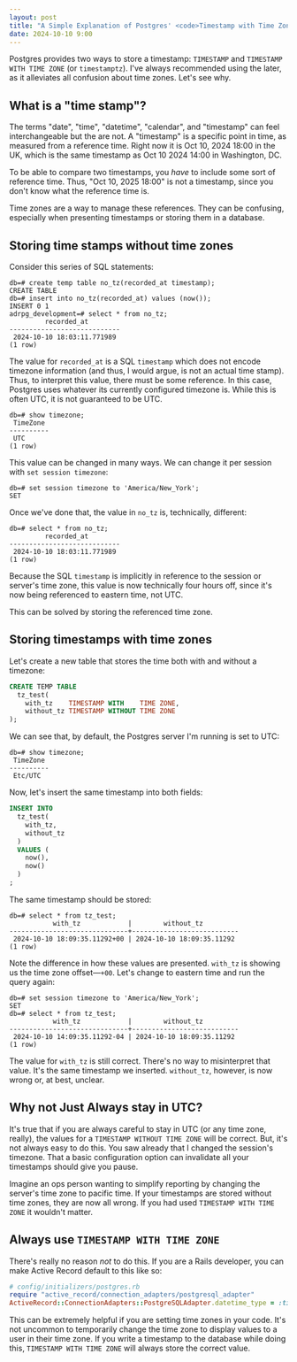 ```yaml
---
layout: post
title: "A Simple Explanation of Postgres' <code>Timestamp with Time Zone</code>"
date: 2024-10-10 9:00
---
```


Postgres provides two ways to store a timestamp: `TIMESTAMP` and `TIMESTAMP WITH TIME ZONE` (or `timestamptz`).
I've always recommended using the later, as it alleviates all confusion about time zones. Let's see why.

<!-- more -->

## What is a "time stamp"?

The terms "date", "time", "datetime", "calendar", and "timestamp" can feel interchangeable but the are not.  A "timestamp" is a specific point in time, as measured from a reference time.  Right now it is Oct 10, 2024 18:00 in the UK, which is the same timestamp as Oct 10 2024 14:00 in Washington, DC.

To be able to compare two timestamps, you *have* to include some sort of reference time.  Thus, "Oct 10, 2025
18:00" is not a timestamp, since you don't know what the reference time is.

Time zones are a way to manage these references. They can be confusing, especially when presenting timestamps or
storing them in a database.

## Storing time stamps without time zones

Consider this series of SQL statements:

```
db=# create temp table no_tz(recorded_at timestamp);
CREATE TABLE
db=# insert into no_tz(recorded_at) values (now());
INSERT 0 1
adrpg_development=# select * from no_tz;
         recorded_at          
----------------------------
 2024-10-10 18:03:11.771989
(1 row)
```

The value for `recorded_at` is a SQL `timestamp` which does not encode timezone information (and thus, I would argue, is not an actual time stamp).  Thus, to interpret this value, there must be some reference.  In this case, Postgres uses whatever its currently configured timezone is.  While this is often UTC, it is not guaranteed to be UTC.

```
db=# show timezone;
 TimeZone 
----------
 UTC
(1 row)
```

This value can be changed in many ways.  We can change it per session with `set session timezone`:

```
db=# set session timezone to 'America/New_York';
SET
```

Once we've done that, the value in `no_tz` is, technically, different:

```
db=# select * from no_tz;
         recorded_at          
----------------------------
 2024-10-10 18:03:11.771989
(1 row)
```

Because the SQL `timestamp` is implicitly in reference to the session or server's time zone, this value is now
technically four hours off, since it's now being referenced to eastern time, not UTC.

This can be solved by storing the referenced time zone.

## Storing timestamps with time zones

Let's create a new table that stores the time both with and without a timezone:

```sql
CREATE TEMP TABLE
  tz_test(
    with_tz    TIMESTAMP WITH    TIME ZONE,
    without_tz TIMESTAMP WITHOUT TIME ZONE
);
```

We can see that, by default, the Postgres server I'm running is set to UTC:

```
db=# show timezone;
 TimeZone 
----------
 Etc/UTC
```

Now, let's insert the same timestamp into both fields:

```sql
INSERT INTO
  tz_test(
    with_tz,
    without_tz
  )
  VALUES (
    now(),
    now()
  )
;
```

The same timestamp should be stored:

```
db=# select * from tz_test;
           with_tz            |        without_tz         
------------------------------+---------------------------
 2024-10-10 18:09:35.11292+00 | 2024-10-10 18:09:35.11292
(1 row)

```

Note the difference in how these values are presented.  `with_tz` is showing us the time zone offset—`+00`.  Let's change to eastern time and run the query again:

```
db=# set session timezone to 'America/New_York';
SET
db=# select * from tz_test;
           with_tz            |        without_tz         
------------------------------+---------------------------
 2024-10-10 14:09:35.11292-04 | 2024-10-10 18:09:35.11292
(1 row)
```

The value for `with_tz` is still correct. There's no way to misinterpret that value.  It's the same timestamp we
inserted.  `without_tz`, however, is now wrong or, at best, unclear.

## Why not Just Always stay in UTC?

It's true that if you are always careful to stay in UTC (or any time zone, really), the values for a `TIMESTAMP
WITHOUT TIME ZONE` will be correct.  But, it's not always easy to do this.  You saw already that I changed the
session's timezone.  That a basic configuration option can invalidate all your timestamps should give you pause.

Imagine an ops person wanting to simplify reporting by changing the server's time zone to pacific time.  If your
timestamps are stored without time zones, they are now all wrong.  If you had used `TIMESTAMP WITH TIME ZONE` it
wouldn't matter.

## Always use `TIMESTAMP WITH TIME ZONE`

There's really no reason *not* to do this.  If you are a Rails developer, you can make Active Record default to
this like so:

```ruby
# config/initializers/postgres.rb
require "active_record/connection_adapters/postgresql_adapter"
ActiveRecord::ConnectionAdapters::PostgreSQLAdapter.datetime_type = :timestamptz
```

This can be extremely helpful if you are setting time zones in your code. It's not uncommon to temporarily
change the time zone to display values to a user in their time zone.  If you write a timestamp to the database
while doing this, `TIMESTAMP WITH TIME ZONE` will always store the correct value.

